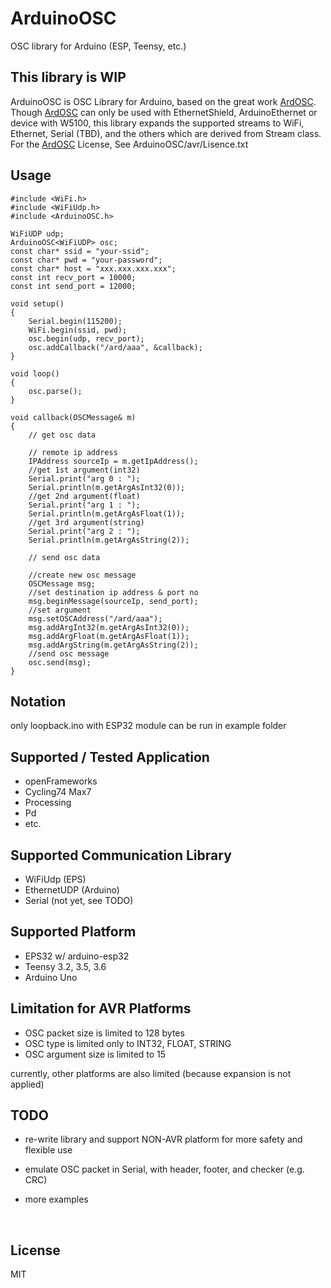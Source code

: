 # ArduinoOSC
OSC library for Arduino (ESP, Teensy, etc.)

## This library is WIP

ArduinoOSC is OSC Library for Arduino, based on the great work [ArdOSC]().
Though [ArdOSC]() can only be used with EthernetShield, ArduinoEthernet or device with W5100, this library expands the supported streams to WiFi, Ethernet, Serial (TBD), and the others which are derived from Stream class.
For the [ArdOSC]() License, See ArduinoOSC/avr/Lisence.txt

## Usage

```
#include <WiFi.h>
#include <WiFiUdp.h>
#include <ArduinoOSC.h>

WiFiUDP udp;
ArduinoOSC<WiFiUDP> osc;
const char* ssid = "your-ssid";
const char* pwd = "your-password";
const char* host = "xxx.xxx.xxx.xxx";
const int recv_port = 10000;
const int send_port = 12000;

void setup()
{
    Serial.begin(115200);
    WiFi.begin(ssid, pwd);
    osc.begin(udp, recv_port);
    osc.addCallback("/ard/aaa", &callback);
}

void loop()
{
    osc.parse();
}

void callback(OSCMessage& m)
{
    // get osc data

    // remote ip address
    IPAddress sourceIp = m.getIpAddress();
    //get 1st argument(int32)
    Serial.print("arg 0 : ");
    Serial.println(m.getArgAsInt32(0));
    //get 2nd argument(float)
    Serial.print("arg 1 : ");
    Serial.println(m.getArgAsFloat(1));
    //get 3rd argument(string)
    Serial.print("arg 2 : ");
    Serial.println(m.getArgAsString(2));

    // send osc data

    //create new osc message
    OSCMessage msg;
    //set destination ip address & port no
    msg.beginMessage(sourceIp, send_port);
    //set argument
    msg.setOSCAddress("/ard/aaa");
    msg.addArgInt32(m.getArgAsInt32(0));
    msg.addArgFloat(m.getArgAsFloat(1));
    msg.addArgString(m.getArgAsString(2));
    //send osc message
    osc.send(msg);
}
```



## Notation

only loopback.ino with ESP32 module can be run in example folder



## Supported / Tested Application

- openFrameworks
- Cycling74 Max7
- Processing
- Pd
- etc.

## Supported Communication Library

- WiFiUdp (EPS)
- EthernetUDP (Arduino)
- Serial (not yet, see TODO)

## Supported Platform

- EPS32 w/ arduino-esp32
- Teensy 3.2, 3.5, 3.6
- Arduino Uno

## Limitation for AVR Platforms

- OSC packet size is limited to 128 bytes
- OSC type is limited only to INT32, FLOAT, STRING
- OSC argument size is limited to 15

currently, other platforms are also limited (because expansion is not applied)



## TODO

- re-write library and support NON-AVR platform for more safety and flexible use

- emulate OSC packet in Serial, with header, footer, and checker (e.g. CRC)

- more examples

  ​

## License

MIT
